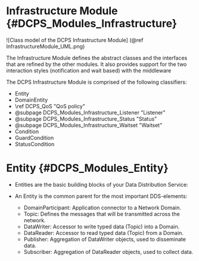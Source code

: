 Infrastructure Module            {#DCPS_Modules_Infrastructure}
=====================

![Class model of the DCPS Infrastructure Module] (@ref InfrastructureModule_UML.png)


The Infrastructure Module defines the abstract classes and the interfaces that are refined by the other modules. It also provides support for the two interaction styles (notification and wait based) with the middleware

The DCPS Infrastructure Module is comprised of the following classifiers:

- Entity
- DomainEntity
- \ref DCPS_QoS "QoS policy"
- @subpage DCPS_Modules_Infrastructure_Listener "Listener"
- @subpage DCPS_Modules_Infrastructure_Status "Status"
- @subpage DCPS_Modules_Infrastructure_Waitset "Waitset"
- Condition
- GuardCondition
- StatusCondition

Entity      {#DCPS_Modules_Entity}
========

- Entities are the basic building blocks of your Data Distribution Service:
- An Entity is the common parent for the most important DDS-elements:

    - DomainParticipant: Application connector to a Network Domain.
    - Topic: Defines the messages that will be transmitted across the network.
    - DataWriter: Accessor to write typed data (Topic) into a Domain.
    - DataReader: Accessor to read typed data (Topic) from a Domain.
    - Publisher: Aggregation of DataWriter objects, used to disseminate data.
    - Subscriber: Aggregation of DataReader objects, used to collect data.
